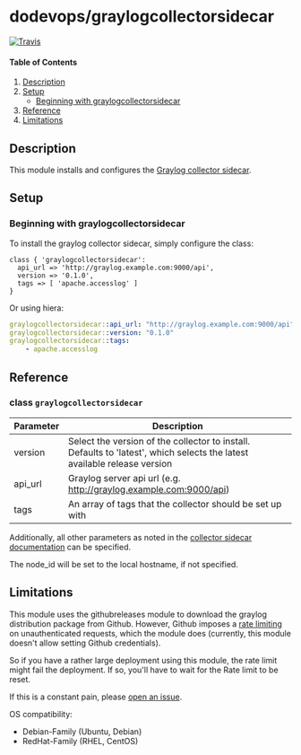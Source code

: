 # dodevops/graylogcollectorsidecar
[![Travis](https://img.shields.io/travis/dodevops/puppet-graylogcollectorsidecar.svg)](https://travis-ci.org/dodevops/puppet-graylogcollectorsidecar)

#### Table of Contents

1. [Description](#description)
1. [Setup](#setup)
    * [Beginning with graylogcollectorsidecar](#beginning-with-graylogcollectorsidecar)
1. [Reference](#reference)
1. [Limitations](#limitations)

## Description

This module installs and configures the [Graylog collector sidecar](https://github.com/Graylog2/collector-sidecar).

## Setup

### Beginning with graylogcollectorsidecar

To install the graylog collector sidecar, simply configure the class:

```puppet
class { 'graylogcollectorsidecar':
  api_url => 'http://graylog.example.com:9000/api',
  version => '0.1.0',
  tags => [ 'apache.accesslog' ]
}
```

Or using hiera:

```yaml
graylogcollectorsidecar::api_url: "http://graylog.example.com:9000/api"
graylogcollectorsidecar::version: "0.1.0"
graylogcollectorsidecar::tags:
    - apache.accesslog
```

## Reference

### class `graylogcollectorsidecar`

| Parameter | Description |
| --------- | ----------- |
| version | Select the version of the collector to install. Defaults to 'latest', which selects the latest available release version |
| api_url | Graylog server api url (e.g. http://graylog.example.com:9000/api) |
| tags | An array of tags that the collector should be set up with |

Additionally, all other parameters as noted in the
[collector sidecar documentation](https://github.com/Graylog2/collector-sidecar/tree/cc9ce41be9bd571ddb3517533aca1026e7cdd298#configuration)
 can be specified.

The node_id will be set to the local hostname, if not specified.

## Limitations

This module uses the githubreleases module to download the graylog distribution package
from Github. However, Github imposes a [rate limiting](https://developer.github.com/v3/#rate-limiting)
on unauthenticated requests, which the module does (currently, this module doesn't
allow setting Github credentials).

So if you have a rather large deployment using this module, the rate limit might fail
the deployment. If so, you'll have to wait for the Rate limit to be reset.

If this is a constant pain, please [open an issue](https://github.com/dodevops/puppet-graylogcollectorsidecar/issues).

OS compatibility:

* Debian-Family (Ubuntu, Debian)
* RedHat-Family (RHEL, CentOS)